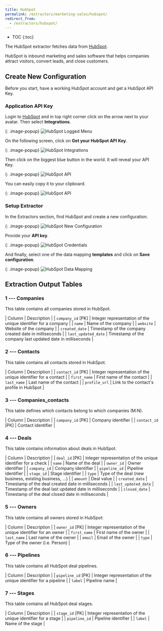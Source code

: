 ```yaml
---
title: HubSpot
permalink: /extractors/marketing-sales/hubspot/
redirect_from:
  - /extractors/hubspot/
---
```


* TOC
{:toc}

The HubSpot extractor fetches data from [HubSpot](http://www.hubspot.com/).

HubSpot is inbound marketing and sales software that helps companies attract visitors, convert leads, and close customers.

## Create New Configuration
Before you start, have a working HubSpot account and get a HubSpot API Key.

### Application API Key

Login to [HubSpot](http://www.hubspot.com/) and in top right corner click on the arrow next to your avatar. Then select **Integrations**.

{: .image-popup}
![HubSpot Logged Menu](/extractors/hubspot/03-logged-menu.jpg)

On the following screen, click on **Get your HubSpot API Key**.

{: .image-popup}
![HubSpot Integrations](/extractors/hubspot/04-integrations.jpg)

Then click on the biggest blue button in the world. It will reveal your API Key.

{: .image-popup}
![HubSpot API](/extractors/hubspot/05-key.png)

You can easily copy it to your clipboard.

{: .image-popup}
![HubSpot API](/extractors/hubspot/05-key-clipboard.png)

### Setup Extractor
In the Extractors section, find HubSpot and create a new configuration.

{: .image-popup}
![HubSpot New Configuration](/extractors/hubspot/01-new-configuration.png)

Provide your **API key**.

{: .image-popup}
![HubSpot Credentials](/extractors/hubspot/02-credentials.png)

And finally, select one of the data mapping **templates** and click on **Save configuration**.

{: .image-popup}
![HubSpot Data Mapping](/extractors/hubspot/06-template.png)

## Extraction Output Tables

### 1 --- Companies
This table contains all companies stored in HubSpot.

| Column | Description |
| `company_id` [PK] | Integer representation of the unique identifier for a company |
| `name` | Name of the company |
| `website` | Website of the company |
| `created_date` | Timestamp of the company created date in milliseconds |
| `last_updated_date` | Timestamp of the company last updated date in milliseconds |

### 2 --- Contacts
This table contains all contacts stored in HubSpot.

| Column | Description |
| `contact_id` [PK] | Integer representation of the unique identifier for a contact |
| `first_name` | First name of the contact |
| `last_name` | Last name of the contact |
| `profile_url` | Link to the contact's profile in HubSpot |

### 3 --- Companies_contacts
This table defines which contacts belong to which companies (M:N).

| Column | Description |
| `company_id` [PK] | Company identifier |
| `contact_id` [PK] | Contact identifier |

### 4 --- Deals
This table contains information about deals in HubSpot.

| Column | Description |
| `deal_id` [PK] | Integer representation of the unique identifier for a check |
| `name` | Name of the deal |
| `owner_id` | Owner identifier |
| `company_id` | Company identifier |
| `pipeline_id` | Pipeline identifier |
| `stage_id` | Stage identifier |
| `type` | Type of the deal (new business, existing business, ...) |
| `amount` | Deal value |
| `created_date` | Timestamp of the deal created date in milliseconds |
| `last_updated_date` | Timestamp of the deal last updated date in milliseconds |
| `closed_date` | Timestamp of the deal closed date in milliseconds |

### 5 --- Owners
This table contains all owners stored in HubSpot:

| Column | Description |
| `owner_id` [PK] | Integer representation of the unique identifier for an owner |
| `first_name` | First name of the owner |
| `last_name` | Last name of the owner |
| `email` | Email of the owner |
| `type` | Type of the owner (i.e. Person) |

### 6 --- Pipelines
This table contains all HubSpot deal pipelines.

| Column | Description |
| `pipeline_id` [PK] | Integer representation of the unique identifier for a pipeline |
| `label` | Pipeline name |

### 7 --- Stages
This table contains all HubSpot deal stages.

| Column | Description |
| `stage_id` [PK] | Integer representation of the unique identifier for a stage |
| `pipeline_id` | Pipeline identifier |
| `label` | Name of the stage |
